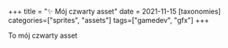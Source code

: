 +++
title = "✨ Mój czwarty asset"
date = 2021-11-15
[taxonomies]
categories=["sprites", "assets"]
tags=["gamedev", "gfx"]
+++

To mój czwarty asset